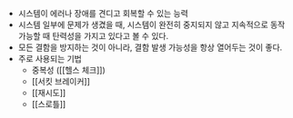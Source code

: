 - 시스템이 에러나 장애를 견디고 회복할 수 있는 능력
- 시스템 일부에 문제가 생겼을 때, 시스템이 완전히 중지되지 않고 지속적으로 동작 가능할 때 탄력성을 가지고 있다고 볼 수 있다.
- 모든 결함을 방지하는 것이 아니라, 결함 발생 가능성을 항상 열어두는 것이 좋다.
- 주로 사용되는 기법
	- 중복성 ([[헬스 체크]])
	- [[서킷 브레이커]]
	- [[재시도]]
	- [[스로틀]]